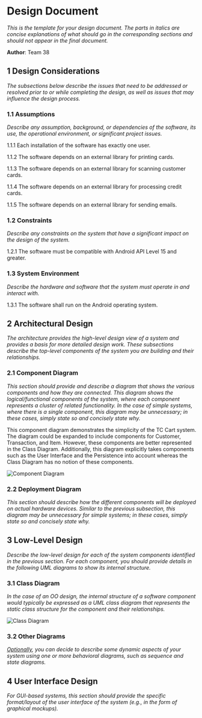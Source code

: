 # Design Document

*This is the template for your design document. The parts in italics are concise explanations of what should go in the corresponding sections and should not appear in the final document.*

**Author**: Team 38

## 1 Design Considerations

*The subsections below describe the issues that need to be addressed or resolved prior to or while completing the design, as well as issues that may influence the design process.*

### 1.1 Assumptions

*Describe any assumption, background, or dependencies of the software, its use, the operational environment, or significant project issues.*

1.1.1 Each installation of the software has exactly one user.

1.1.2 The software depends on an external library for printing cards.

1.1.3 The software depends on an external library for scanning customer cards.

1.1.4 The software depends on an external library for processing credit cards.

1.1.5 The software depends on an external library for sending emails.

### 1.2 Constraints

*Describe any constraints on the system that have a significant impact on the design of the system.*

1.2.1 The software must be compatible with Android API Level 15 and greater.

### 1.3 System Environment

*Describe the hardware and software that the system must operate in and interact with.*

1.3.1 The software shall run on the Android operating system.


## 2 Architectural Design

*The architecture provides the high-level design view of a system and provides a basis for more detailed design work. These subsections describe the top-level components of the system you are building and their relationships.*

### 2.1 Component Diagram

*This section should provide and describe a diagram that shows the various components and how they are connected. This diagram shows the logical/functional components of the system, where each component represents a cluster of related functionality. In the case of simple systems, where there is a single component, this diagram may be unnecessary; in these cases, simply state so and concisely state why.*

This component diagram demonstrates the simplicity of the TC Cart system. The diagram could be expanded to include components for Customer, Transaction, and Item. However, these components are better represented in the Class Diagram. Additionally, this diagram explicitly takes components such as the User Interface and the Persistence into account whereas the Class Diagram has no notion of these components.

![Component Diagram](https://github.gatech.edu/gt-omscs-softeng/6300Spring16Team38/blob/master/Project2/Design-Team/Docs/component-diagram.png "Awesome deployment diagram")

### 2.2 Deployment Diagram

*This section should describe how the different components will be deployed on actual hardware devices. Similar to the previous subsection, this diagram may be unnecessary for simple systems; in these cases, simply state so and concisely state why.*

## 3 Low-Level Design

*Describe the low-level design for each of the system components identified in the previous section. For each component, you should provide details in the following UML diagrams to show its internal structure.*

### 3.1 Class Diagram

*In the case of an OO design, the internal structure of a software component would typically be expressed as a UML class diagram that represents the static class structure for the component and their relationships.*

![Class Diagram](https://github.gatech.edu/gt-omscs-softeng/6300Spring16Team38/blob/master/Project2/Design-Team/design-team.png "Awesome class diagram")

### 3.2 Other Diagrams

*<u>Optionally</u>, you can decide to describe some dynamic aspects of your system using one or more behavioral diagrams, such as sequence and state diagrams.*

## 4 User Interface Design
*For GUI-based systems, this section should provide the specific format/layout of the user interface of the system (e.g., in the form of graphical mockups).*

